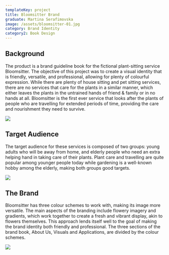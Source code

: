 ```yaml
---
templateKey: project
title: Bloomsitter Brand
graduate: Martina Serafimovska
image: /assets/bloomsitter-01.jpg
category: Brand Identity
category2: Book Design
---
```

## Background

The product is a brand guideline book for the fictional plant-sitting service Bloomsitter. The objective of this project was to create a visual identity that is friendly, versatile, and professional, allowing for plenty of colourful expression. While there are plenty of house sitting and pet sitting services, there are no services that care for the plants in a similar manner, which either leaves the plants in the untrained hands of friend & family or in no hands at all. Bloomsitter is the first ever service that looks after the plants of people who are travelling for extended periods of time, providing the care and nourishment they need to survive.

![](/assets/intro-spread-copy.jpg)

## Target Audience

The target audience for these services is composed of two groups: young adults who will be away from home, and elderly people who need an extra helping hand in taking care of their plants. Plant care and travelling are quite popular among younger people today while gardening is a well-known hobby among the elderly, making both groups good targets.

![](/assets/logo-spread-copy.jpg)

## The Brand

Bloomsitter has three colour schemes to work with, making its image more versatile. The main aspects of the branding include flowery imagery and gradients, which work together to create a fresh and vibrant display, akin to flowers themselves. This approach lends itself well to the goal of making the brand identity both friendly and professional. The three sections of the brand book, About Us, Visuals and Applications, are divided by the colour schemes.

![](/assets/stationary-spread-copy.jpg)
